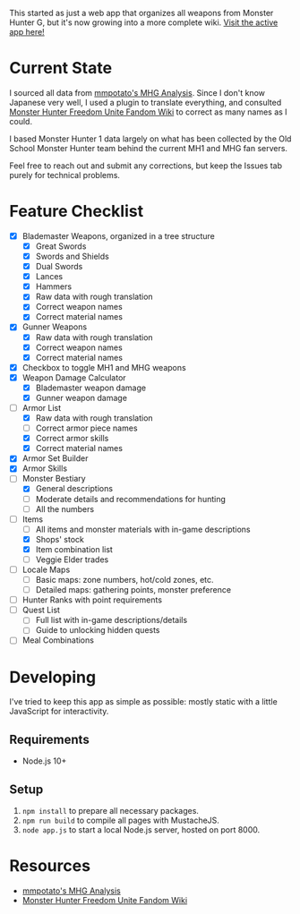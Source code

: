 This started as just a web app that organizes all weapons from Monster Hunter G, but it's now growing into a more complete wiki. [Visit the active app here!](https://mh1g-wiki.herokuapp.com/)

# Current State
I sourced all data from [mmpotato's MHG Analysis](http://infoseek_rip.g.ribbon.to/mmpotato.hp.infoseek.co.jp/codes/MHG/). Since I don't know Japanese very well, I used a plugin to translate everything, and consulted [Monster Hunter Freedom Unite Fandom Wiki](https://monsterhunter.fandom.com/wiki/Monster_Hunter_Freedom_Unite) to correct as many names as I could.

I based Monster Hunter 1 data largely on what has been collected by the Old School Monster Hunter team behind the current MH1 and MHG fan servers.

Feel free to reach out and submit any corrections, but keep the Issues tab purely for technical problems.

# Feature Checklist
- [x] Blademaster Weapons, organized in a tree structure
	- [x] Great Swords
	- [x] Swords and Shields
	- [x] Dual Swords
	- [x] Lances
	- [x] Hammers
	- [x] Raw data with rough translation
	- [x] Correct weapon names
	- [x] Correct material names
- [x] Gunner Weapons
	- [x] Raw data with rough translation
	- [x] Correct weapon names
	- [x] Correct material names
- [x] Checkbox to toggle MH1 and MHG weapons
- [x] Weapon Damage Calculator
	- [x] Blademaster weapon damage
	- [x] Gunner weapon damage
- [ ] Armor List
	- [x] Raw data with rough translation
	- [ ] Correct armor piece names
	- [x] Correct armor skills
	- [x] Correct material names
- [x] Armor Set Builder
- [x] Armor Skills
- [ ] Monster Bestiary
	- [x] General descriptions
	- [ ] Moderate details and recommendations for hunting
	- [ ] All the numbers
- [ ] Items
	- [ ] All items and monster materials with in-game descriptions
	- [x] Shops' stock
	- [x] Item combination list
	- [ ] Veggie Elder trades
- [ ] Locale Maps
	- [ ] Basic maps: zone numbers, hot/cold zones, etc.
	- [ ] Detailed maps: gathering points, monster preference
- [ ] Hunter Ranks with point requirements
- [ ] Quest List
	- [ ] Full list with in-game descriptions/details
	- [ ] Guide to unlocking hidden quests
- [ ] Meal Combinations

# Developing
I've tried to keep this app as simple as possible: mostly static with a little JavaScript for interactivity.

## Requirements
- Node.js 10+

## Setup
1. `npm install` to prepare all necessary packages.
2. `npm run build` to compile all pages with MustacheJS.
3. `node app.js` to start a local Node.js server, hosted on port 8000.

# Resources
- [mmpotato's MHG Analysis](http://infoseek_rip.g.ribbon.to/mmpotato.hp.infoseek.co.jp/codes/MHG/)
- [Monster Hunter Freedom Unite Fandom Wiki](https://monsterhunter.fandom.com/wiki/Monster_Hunter_Freedom_Unite)
